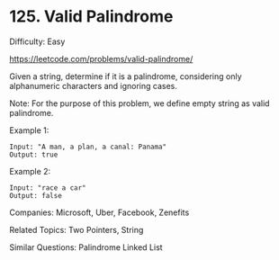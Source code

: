 # 125. Valid Palindrome

Difficulty: Easy

https://leetcode.com/problems/valid-palindrome/

Given a string, determine if it is a palindrome, considering only alphanumeric characters and ignoring cases.

Note: For the purpose of this problem, we define empty string as valid palindrome.

Example 1:
```
Input: "A man, a plan, a canal: Panama"
Output: true
```
Example 2:
```
Input: "race a car"
Output: false
```

Companies: Microsoft, Uber, Facebook, Zenefits

Related Topics: Two Pointers, String

Similar Questions: Palindrome Linked List
